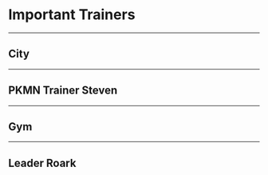 # Important Trainers

---

## City

---

## PKMN Trainer Steven


---

## Gym

---

## Leader Roark

